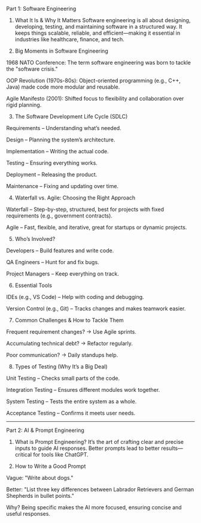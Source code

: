 

Part 1: Software Engineering

1. What It Is & Why It Matters
Software engineering is all about designing, developing, testing, and maintaining software in a structured way. It keeps things scalable, reliable, and efficient—making it essential in industries like healthcare, finance, and tech.


2. Big Moments in Software Engineering

1968 NATO Conference: The term software engineering was born to tackle the "software crisis."

OOP Revolution (1970s-80s): Object-oriented programming (e.g., C++, Java) made code more modular and reusable.

Agile Manifesto (2001): Shifted focus to flexibility and collaboration over rigid planning.



3. The Software Development Life Cycle (SDLC)

Requirements – Understanding what’s needed.

Design – Planning the system’s architecture.

Implementation – Writing the actual code.

Testing – Ensuring everything works.

Deployment – Releasing the product.

Maintenance – Fixing and updating over time.



4. Waterfall vs. Agile: Choosing the Right Approach

Waterfall – Step-by-step, structured, best for projects with fixed requirements (e.g., government contracts).

Agile – Fast, flexible, and iterative, great for startups or dynamic projects.



5. Who’s Involved?

Developers – Build features and write code.

QA Engineers – Hunt for and fix bugs.

Project Managers – Keep everything on track.



6. Essential Tools

IDEs (e.g., VS Code) – Help with coding and debugging.

Version Control (e.g., Git) – Tracks changes and makes teamwork easier.



7. Common Challenges & How to Tackle Them

Frequent requirement changes? → Use Agile sprints.

Accumulating technical debt? → Refactor regularly.

Poor communication? → Daily standups help.



8. Types of Testing (Why It’s a Big Deal)

Unit Testing – Checks small parts of the code.

Integration Testing – Ensures different modules work together.

System Testing – Tests the entire system as a whole.

Acceptance Testing – Confirms it meets user needs.





---

Part 2: AI & Prompt Engineering

1. What is Prompt Engineering?
It’s the art of crafting clear and precise inputs to guide AI responses. Better prompts lead to better results—critical for tools like ChatGPT.


2. How to Write a Good Prompt

Vague: "Write about dogs."

Better: "List three key differences between Labrador Retrievers and German Shepherds in bullet points."

Why? Being specific makes the AI more focused, ensuring concise and useful responses.